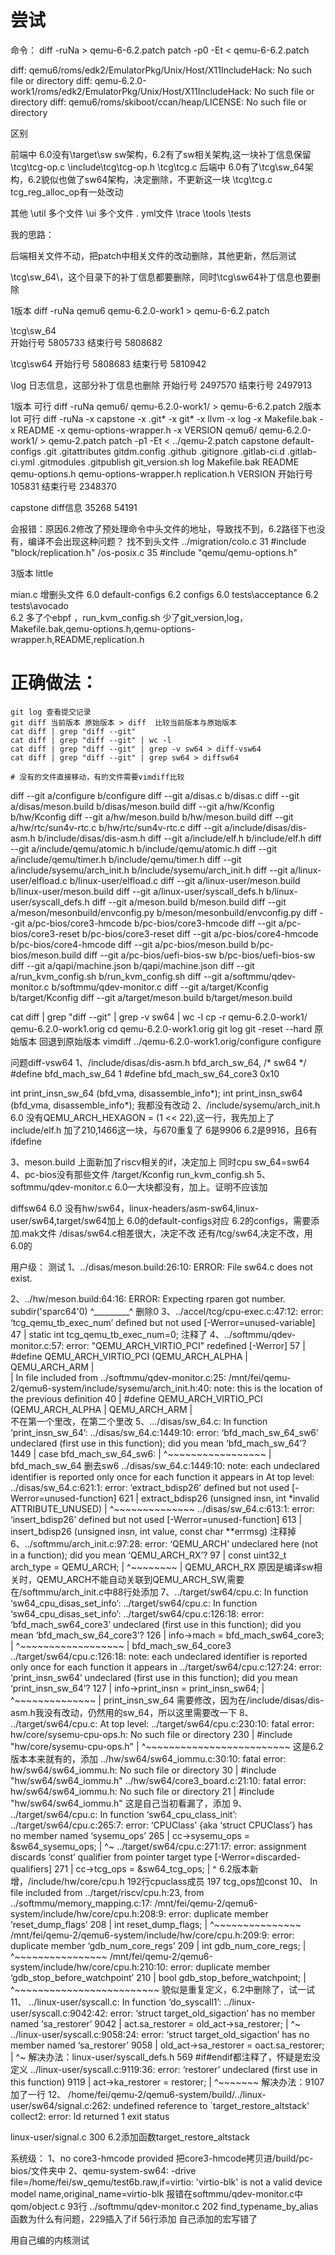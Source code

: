 # 尝试
命令：
diff -ruNa  > qemu-6-6.2.patch 
patch -p0 -Et < qemu-6-6.2.patch

diff: qemu6/roms/edk2/EmulatorPkg/Unix/Host/X11IncludeHack: No such file or directory
diff: qemu-6.2.0-work1/roms/edk2/EmulatorPkg/Unix/Host/X11IncludeHack: No such file or directory
diff: qemu6/roms/skiboot/ccan/heap/LICENSE: No such file or directory

区别

前端中
6.0没有\target\sw sw架构，6.2有了sw相关架构,这一块补丁信息保留
\tcg\tcg-op.c 
\include\tcg\tcg-op.h 
\tcg\tcg.c
后端中
6.0有了\tcg\sw_64架构，6.2貌似也做了sw64架构，决定删除，不更新这一块
\tcg\tcg.c tcg_reg_alloc_op有一处改动

其他
\util 多个文件
\ui   多个文件
\.    yml文件
\trace
\tools
\tests

我的思路：

后端相关文件不动，把patch中相关文件的改动删除，其他更新，然后测试

\tcg\sw_64\，这个目录下的补丁信息都要删除，同时\tcg\sw64补丁信息也要删除

1版本
diff -ruNa qemu6 qemu-6.2.0-work1 > qemu-6-6.2.patch

\tcg\sw_64\
开始行号 5805733
结束行号 5808682

\tcg\sw64
开始行号 5808683
结束行号 5810942

\log 日志信息，这部分补丁信息也删除
开始行号 2497570
结束行号 2497913

1版本 可行
diff -ruNa qemu6/ qemu-6.2.0-work1/ > qemu-6-6.2.patch 
2版本 lot 可行
diff -ruNa -x capstone -x .git* -x git* -x llvm -x log -x Makefile.bak -x README -x qemu-options-wrapper.h -x VERSION qemu6/ qemu-6.2.0-work1/ > qemu-2.patch
patch -p1 -Et < ../qemu-2.patch
capstone default-configs \.git .gitattributes gitdm.config .github .gitignore .gitlab-ci.d .gitlab-ci.yml .gitmodules .gitpublish git_version.sh log Makefile.bak README qemu-options.h qemu-options-wrapper.h replication.h VERSION
开始行号 105831
结束行号 2348370

capstone diff信息
35268
54191

会报错：原因6.2修改了预处理命令中头文件的地址，导致找不到，6.2路径下也没有，编译不会出现这种问题？
找不到头文件 
../migration/colo.c 31 #include "block/replication.h"
/os-posix.c 35 #include "qemu/qemu-options.h"

3版本 little 

mian.c 增删头文件
6.0 default-configs 6.2 configs 6.0 tests\acceptance    6.2 tests\avocado    
6.2 多了个ebpf ，run_kvm_config.sh 
少了git_version,log，Makefile.bak,qemu-options.h,qemu-options-wrapper.h,README,replication.h

# 正确做法：

```shell
git log 查看提交记录
git diff 当前版本 原始版本 > diff  比较当前版本与原始版本
cat diff | grep "diff --git" 
cat diff | grep "diff --git" | wc -l
cat diff | grep "diff --git" | grep -v sw64 > diff-vsw64
cat diff | grep "diff --git" | grep sw64 > diffsw64

# 没有的文件直接移动，有的文件需要vimdiff比较
```

diff --git a/configure b/configure
diff --git a/disas.c b/disas.c
diff --git a/disas/meson.build b/disas/meson.build
diff --git a/hw/Kconfig b/hw/Kconfig
diff --git a/hw/meson.build b/hw/meson.build
diff --git a/hw/rtc/sun4v-rtc.c b/hw/rtc/sun4v-rtc.c
diff --git a/include/disas/dis-asm.h b/include/disas/dis-asm.h
diff --git a/include/elf.h b/include/elf.h
diff --git a/include/qemu/atomic.h b/include/qemu/atomic.h
diff --git a/include/qemu/timer.h b/include/qemu/timer.h
diff --git a/include/sysemu/arch_init.h b/include/sysemu/arch_init.h
diff --git a/linux-user/elfload.c b/linux-user/elfload.c
diff --git a/linux-user/meson.build b/linux-user/meson.build
diff --git a/linux-user/syscall_defs.h b/linux-user/syscall_defs.h
diff --git a/meson.build b/meson.build
diff --git a/meson/mesonbuild/envconfig.py b/meson/mesonbuild/envconfig.py
diff --git a/pc-bios/core3-hmcode b/pc-bios/core3-hmcode
diff --git a/pc-bios/core3-reset b/pc-bios/core3-reset
diff --git a/pc-bios/core4-hmcode b/pc-bios/core4-hmcode
diff --git a/pc-bios/meson.build b/pc-bios/meson.build
diff --git a/pc-bios/uefi-bios-sw b/pc-bios/uefi-bios-sw
diff --git a/qapi/machine.json b/qapi/machine.json
diff --git a/run_kvm_config.sh b/run_kvm_config.sh
diff --git a/softmmu/qdev-monitor.c b/softmmu/qdev-monitor.c
diff --git a/target/Kconfig b/target/Kconfig
diff --git a/target/meson.build b/target/meson.build

cat diff | grep "diff --git" | grep -v sw64 | wc -l 
cp -r qemu-6.2.0-work1/ qemu-6.2.0-work1.orig
cd qemu-6.2.0-work1.orig
git log
git -reset --hard 原始版本         回退到原始版本
vimdiff ../qemu-6.2.0-work1.orig/configure configure

问题diff-vsw64
1、/include/disas/dis-asm.h
bfd_arch_sw_64,      /* sw64  */
#define bfd_mach_sw_64 1
#define bfd_mach_sw_64_core3  0x10

int print_insn_sw_64            (bfd_vma, disassemble_info*);
int print_insn_sw64             (bfd_vma, disassemble_info*);
我都没有改动
2、/include/sysemu/arch_init.h
6.0 没有QEMU_ARCH_HEXAGON = (1 << 22),这一行，我先加上了
include/elf.h
加了210,1466这一块，与670重复了
6是9906 6.2是9916，且6有ifdefine

3、meson.build
上面新加了riscv相关的if，决定加上
同时cpu sw_64=sw64
4、pc-bios没有那些文件 /target/Kconfig run_kvm_config.sh 
5、softmmu/qdev-monitor.c
6.0一大块都没有，加上。证明不应该加

diffsw64
6.0 没有hw/sw64，linux-headers/asm-sw64,linux-user/sw64,target/sw64加上
6.0的default-configs对应 6.2的configs，需要添加.mak文件 
/disas/sw64.c相差很大，决定不改 还有/tcg/sw64,决定不改，用6.0的

用户级：
测试
1、../disas/meson.build:26:10: ERROR: File sw64.c does not exist.

2、../hw/meson.build:64:16: ERROR: Expecting rparen got number.
subdir('sparc64'0)
      ^_________^
删除0
3、../accel/tcg/cpu-exec.c:47:12: error: ‘tcg_qemu_tb_exec_num’ defined but not used [-Werror=unused-variable]
   47 | static int tcg_qemu_tb_exec_num=0;
注释了
4、../softmmu/qdev-monitor.c:57: error: "QEMU_ARCH_VIRTIO_PCI" redefined [-Werror]
   57 | #define QEMU_ARCH_VIRTIO_PCI (QEMU_ARCH_ALPHA | QEMU_ARCH_ARM | \
      | 
In file included from ../softmmu/qdev-monitor.c:25:
/mnt/fei/qemu-2/qemu6-system/include/sysemu/arch_init.h:40: note: this is the location of the previous definition
   40 | #define QEMU_ARCH_VIRTIO_PCI (QEMU_ARCH_ALPHA | QEMU_ARCH_ARM | \
不在第一个里改，在第二个里改
5、.../disas/sw_64.c: In function ‘print_insn_sw_64’:
../disas/sw_64.c:1449:10: error: ‘bfd_mach_sw_64_sw6’ undeclared (first use in this function); did you mean ‘bfd_mach_sw_64’?
 1449 |     case bfd_mach_sw_64_sw6:
      |          ^~~~~~~~~~~~~~~~~~
      |          bfd_mach_sw_64
删去sw6
../disas/sw_64.c:1449:10: note: each undeclared identifier is reported only once for each function it appears in
At top level:
../disas/sw_64.c:621:1: error: ‘extract_bdisp26’ defined but not used [-Werror=unused-function]
  621 | extract_bdisp26 (unsigned insn, int *invalid ATTRIBUTE_UNUSED)
      | ^~~~~~~~~~~~~~~
../disas/sw_64.c:613:1: error: ‘insert_bdisp26’ defined but not used [-Werror=unused-function]
  613 | insert_bdisp26 (unsigned insn, int value, const char **errmsg)
注释掉
6、../softmmu/arch_init.c:97:28: error: ‘QEMU_ARCH’ undeclared here (not in a function); did you mean ‘QEMU_ARCH_RX’?
   97 | const uint32_t arch_type = QEMU_ARCH;
      |                            ^~~~~~~~~
      |                            QEMU_ARCH_RX
原因是编译sw相关时，QEMU_ARCH不能自动关联到QEMU_ARCH_SW,需要在/softmmu/arch_init.c中88行处添加
7、../target/sw64/cpu.c: In function ‘sw64_cpu_disas_set_info’:
../target/sw64/cpu.c: In function ‘sw64_cpu_disas_set_info’:
../target/sw64/cpu.c:126:18: error: ‘bfd_mach_sw64_core3’ undeclared (first use in this function); did you mean ‘bfd_mach_sw_64_core3’?
  126 |     info->mach = bfd_mach_sw64_core3;
      |                  ^~~~~~~~~~~~~~~~~~~
      |                  bfd_mach_sw_64_core3
../target/sw64/cpu.c:126:18: note: each undeclared identifier is reported only once for each function it appears in
../target/sw64/cpu.c:127:24: error: ‘print_insn_sw64’ undeclared (first use in this function); did you mean ‘print_insn_sw_64’?
  127 |     info->print_insn = print_insn_sw64;
      |                        ^~~~~~~~~~~~~~~
      |                        print_insn_sw_64
需要修改，因为在/include/disas/dis-asm.h我没有改动，仍然用的sw_64，所以这里需要改一下
8、
../target/sw64/cpu.c: At top level:
../target/sw64/cpu.c:230:10: fatal error: hw/core/sysemu-cpu-ops.h: No such file or directory
  230 | #include "hw/core/sysemu-cpu-ops.h"
      |          ^~~~~~~~~~~~~~~~~~~~~~~~~~
这是6.2版本本来就有的，添加
../hw/sw64/sw64_iommu.c:30:10: fatal error: hw/sw64/sw64_iommu.h: No such file or directory
   30 | #include "hw/sw64/sw64_iommu.h"
../hw/sw64/core3_board.c:21:10: fatal error: hw/sw64/sw64_iommu.h: No such file or directory
   21 | #include "hw/sw64/sw64_iommu.h"
这是自己当初看漏了，添加
9、
../target/sw64/cpu.c: In function ‘sw64_cpu_class_init’:
../target/sw64/cpu.c:265:7: error: ‘CPUClass’ {aka ‘struct CPUClass’} has no member named ‘sysemu_ops’
  265 |     cc->sysemu_ops = &sw64_sysemu_ops;
      |       ^~
../target/sw64/cpu.c:271:17: error: assignment discards ‘const’ qualifier from pointer target type [-Werror=discarded-qualifiers]
  271 |     cc->tcg_ops = &sw64_tcg_ops;
      |                 ^
6.2版本新增，/include/hw/core/cpu.h 192行cpuclass成员 197 tcg_ops加const
10、
In file included from ../target/riscv/cpu.h:23,
                 from ../softmmu/memory_mapping.c:17:
/mnt/fei/qemu-2/qemu6-system/include/hw/core/cpu.h:208:9: error: duplicate member ‘reset_dump_flags’
  208 |     int reset_dump_flags;
      |         ^~~~~~~~~~~~~~~~
/mnt/fei/qemu-2/qemu6-system/include/hw/core/cpu.h:209:9: error: duplicate member ‘gdb_num_core_regs’
  209 |     int gdb_num_core_regs;
      |         ^~~~~~~~~~~~~~~~~
/mnt/fei/qemu-2/qemu6-system/include/hw/core/cpu.h:210:10: error: duplicate member ‘gdb_stop_before_watchpoint’
  210 |     bool gdb_stop_before_watchpoint;
      |          ^~~~~~~~~~~~~~~~~~~~~~~~~~
貌似是重复定义，6.2中删除了，试一试
11、
../linux-user/syscall.c: In function ‘do_syscall1’:
../linux-user/syscall.c:9042:42: error: ‘struct target_old_sigaction’ has no member named ‘sa_restorer’
 9042 |                 act.sa_restorer = old_act->sa_restorer;
      |                                          ^~
../linux-user/syscall.c:9058:24: error: ‘struct target_old_sigaction’ has no member named ‘sa_restorer’
 9058 |                 old_act->sa_restorer = oact.sa_restorer;
      |                        ^~
解决办法：linux-user/syscall_defs.h 569   #if#endif都注释了，怀疑是宏没定义
../linux-user/syscall.c:9119:36: error: ‘restorer’ undeclared (first use in this function)
 9119 |                 act->ka_restorer = restorer;
      |                                    ^~~~~~~~
解决办法：9107加了一行
12、
/home/fei/qemu-2/qemu6-system/build/../linux-user/sw64/signal.c:262: undefined reference to `target_restore_altstack'
collect2: error: ld returned 1 exit status

linux-user/signal.c 300 6.2添加函数target_restore_altstack

系统级：
1、no core3-hmcode provided
把core3-hmcode拷贝进/build/pc-bios/文件夹中
2、qemu-system-sw64: -drive file=/home/fei/sw_qemu/test6b.raw,if=virtio: 'virtio-blk' is not a valid device model name,original_name=virtio-blk
报错在softmmu/qdev-monitor.c中
qom/object.c 93行
../softmmu/qdev-monitor.c 202 find_typename_by_alias函数为什么有问题，229插入了if
56行添加
自己添加的宏写错了

用自己编的内核测试